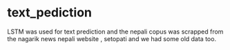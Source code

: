 # text_pediction
LSTM was used for text prediction and the nepali copus was scrapped from the nagarik news nepali website , setopati and we had some old data too.
